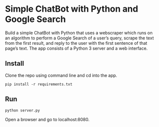 # Simple ChatBot with Python and Google Search
Build a simple ChatBot with Python that uses a webscraper which runs on an algorithm 
to perform a Google Search of a user’s query, scrape the text from the first result, 
and reply to the user with the first sentence of that page’s text.
The app consists of a Python 3 server and a web interface.


## Install
Clone the repo using command line and cd into the app.

```pip install -r requirements.txt```

## Run

```python server.py```

Open a browser and go to localhost:8080.